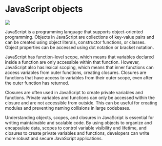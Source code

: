 <h1>JavaScript objects</h1>
<img src="https://fireship.io/courses/javascript/img/js-object-props.png">
<p>JavaScript is a programming language that supports object-oriented programming. Objects in JavaScript are collections of key-value pairs and can be created using object literals, constructor functions, or classes. Object properties can be accessed using dot notation or bracket notation.</p>
<p>JavaScript has function-level scope, which means that variables declared inside a function are only accessible within that function. However, JavaScript also has lexical scoping, which means that inner functions can access variables from outer functions, creating closures. Closures are functions that have access to variables from their outer scope, even after the outer function has returned.</p>
<p>Closures are often used in JavaScript to create private variables and functions. Private variables and functions can only be accessed within the closure and are not accessible from outside. This can be useful for creating modules and preventing naming collisions in large codebases.</p>
<p>Understanding objects, scopes, and closures in JavaScript is essential for writing maintainable and scalable code. By using objects to organize and encapsulate data, scopes to control variable visibility and lifetime, and closures to create private variables and functions, developers can write more robust and secure JavaScript applications.</p>

